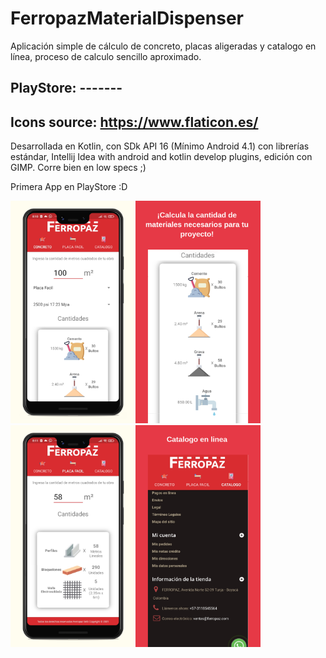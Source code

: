 # FerropazMaterialDispenser
Aplicación simple de cálculo de concreto, placas aligeradas y catalogo en línea, proceso de calculo sencillo aproximado.

## PlayStore: -------
## Icons source: https://www.flaticon.es/ 

Desarrollada en Kotlin, con SDk API 16 (Mínimo Android 4.1) con librerías estándar, Intellij Idea with android and kotlin develop plugins, edición con GIMP.
Corre bien en low specs ;)

Primera App en PlayStore :D

<img src="screenshots/Phone Screenshot 1.jpg" width="200"><img src="screenshots/Phone Screenshot 2.jpg" width="200"><img src="screenshots/Phone Screenshot 3.jpg" width="200"><img src="screenshots/Phone Screenshot 4.jpg" width="200">
